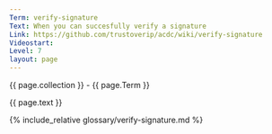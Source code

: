 ```yaml
---
Term: verify-signature
Text: When you can succesfully verify a signature
Link: https://github.com/trustoverip/acdc/wiki/verify-signature
Videostart: 
Level: 7
layout: page
---
```


{{ page.collection }} - {{ page.Term }}

   {{ page.text }}

{% include_relative glossary/verify-signature.md %}
